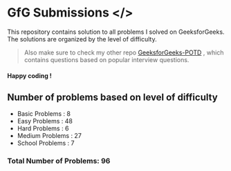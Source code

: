 # GfG Submissions </>
This repository contains solution to all problems I solved on GeeksforGeeks. The solutions are organized by the level of difficulty. 
> Also make sure to check my other repo [GeeksforGeeks-POTD](https://github.com/nikhilsp242/GeeksforGeeks-POTD) , which contains questions based on popular interview questions. 
#### Happy coding ! 
## Number of problems based on level of difficulty
* Basic Problems : 8
* Easy Problems : 48
* Hard Problems : 6
* Medium Problems : 27
* School Problems : 7

### Total Number of Problems: 96
